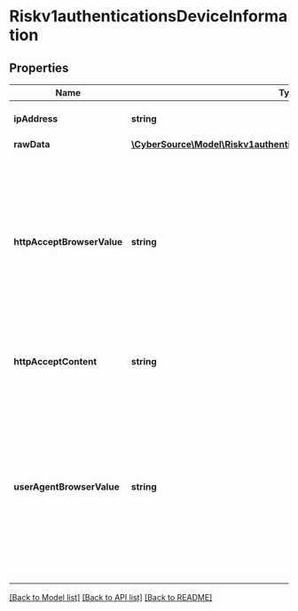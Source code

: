 # Riskv1authenticationsDeviceInformation

## Properties
Name | Type | Description | Notes
------------ | ------------- | ------------- | -------------
**ipAddress** | **string** | IP address of the customer. | [optional] 
**rawData** | [**\CyberSource\Model\Riskv1authenticationsDeviceInformationRawData[]**](Riskv1authenticationsDeviceInformationRawData.md) |  | [optional] 
**httpAcceptBrowserValue** | **string** | Value of the Accept header sent by the customer’s web browser. **Note** If the customer’s browser provides a value, you must include it in your request. | [optional] 
**httpAcceptContent** | **string** | The exact content of the HTTP accept header. | [optional] 
**userAgentBrowserValue** | **string** | Value of the User-Agent header sent by the customer’s web browser. Note If the customer’s browser provides a value, you must include it in your request. | [optional] 

[[Back to Model list]](../README.md#documentation-for-models) [[Back to API list]](../README.md#documentation-for-api-endpoints) [[Back to README]](../README.md)


